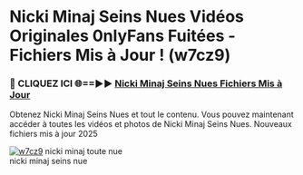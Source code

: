 # Nicki Minaj Seins Nues Vidéos Originales 0nlyFans Fuitées - Fichiers Mis à Jour ! (w7cz9)

<h3>🔴 CLIQUEZ ICI 🌐==►► <a href="https://tinyurl.com/2pmr4ezf" rel="nofollow">Nicki Minaj Seins Nues Fichiers Mis à Jour</a></h3>

Obtenez Nicki Minaj Seins Nues et tout le contenu. Vous pouvez maintenant accéder à toutes les vidéos et photos de Nicki Minaj Seins Nues. Nouveaux fichiers mis à jour 2025

[![w7cz9](https://i.imgur.com/6SNvagu.gif)](https://tinyurl.com/2pmr4ezf)
nicki minaj toute nue<br>
nicki minaj seins nue